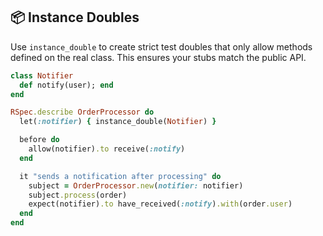 ## 📦 Instance Doubles

Use `instance_double` to create strict test doubles that only allow methods defined on the real class. This ensures your stubs match the public API.

```ruby
class Notifier
  def notify(user); end
end

RSpec.describe OrderProcessor do
  let(:notifier) { instance_double(Notifier) }

  before do
    allow(notifier).to receive(:notify)
  end

  it "sends a notification after processing" do
    subject = OrderProcessor.new(notifier: notifier)
    subject.process(order)
    expect(notifier).to have_received(:notify).with(order.user)
  end
end
```
